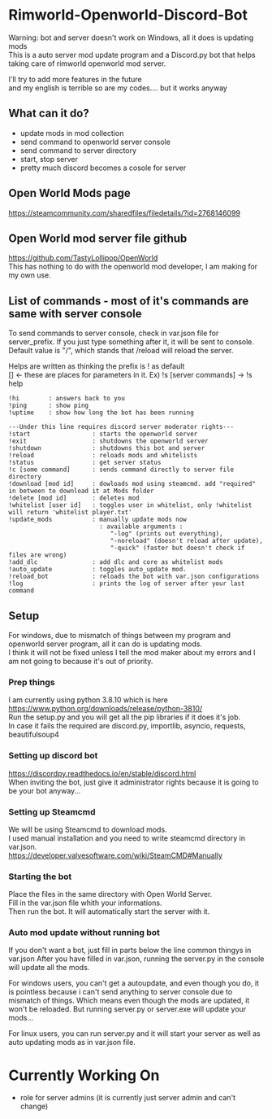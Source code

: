 # Rimworld-Openworld-Discord-Bot
Warning: bot and server doesn't work on Windows, all it does is updating mods      
This is a auto server mod update program and a Discord.py bot that helps taking care of rimworld openworld mod server.     
        
I'll try to add more features in the future    
and my english is terrible so are my codes.... but it works anyway
## What can it do?
* update mods in mod collection
* send command to openworld server console
* send command to server directory
* start, stop server
* pretty much discord becomes a cosole for server

## Open World Mods page

https://steamcommunity.com/sharedfiles/filedetails/?id=2768146099

## Open World mod server file github

https://github.com/TastyLollipop/OpenWorld        
This has nothing to do with the openworld mod developer, I am making for my own use.

## List of commands - most of it's commands are same with server console
To send commands to server console, check in var.json file for server_prefix.
If you just type something after it, it will be sent to console.
Default value is "/", which stands that /reload will reload the server.

Helps are written as thinking the prefix is ! as default    
[] <- these are places for parameters in it. Ex) !s [server commands] -> !s help
```
!hi        : answers back to you
!ping      : show ping
!uptime    : show how long the bot has been running

---Under this line requires discord server moderator rights---
!start                 : starts the openworld server
!exit                  : shutdowns the openworld server
!shutdown              : shutdowns this bot and server
!reload                : reloads mods and whitelists   
!status                : get server status   
!c [some command]      : sends command directly to server file directory   
!download [mod id]     : dowloads mod using steamcmd. add "required" in between to download it at Mods folder
!delete [mod id]       : deletes mod
!whitelist [user id]   : toggles user in whitelist, only !whitelist will return 'whitelist player.txt'
!update_mods           : manually update mods now
                         : available arguments :  
                            "-log" (prints out everything), 
                            "-noreload" (doesn't reload after update),  
                            "-quick" (faster but doesn't check if files are wrong)
!add_dlc               : add dlc and core as whitelist mods
!auto_update           : toggles auto_update mod.
!reload_bot            : reloads the bot with var.json configurations
!log                   : prints the log of server after your last command                 
```

## Setup
For windows, due to mismatch of things between my program and openworld server program, all it can do is updating mods.      
I think it will not be fixed unless I tell the mod maker about my errors and I am not going to because it's out of priority.      
### Prep things
I am currently using python 3.8.10 which is here https://www.python.org/downloads/release/python-3810/          
Run the setup.py and you will get all the pip libraries if it does it's job.        
In case it fails the required are discord.py, importlib, asyncio, requests, beautifulsoup4     

### Setting up discord bot
https://discordpy.readthedocs.io/en/stable/discord.html     
When inviting the bot, just give it administrator rights because it is going to be your bot anyway...

### Setting up Steamcmd
We will be using Steamcmd to download mods.   
I used manual installation and you need to write steamcmd directory in var.json.    
https://developer.valvesoftware.com/wiki/SteamCMD#Manually    

### Starting the bot
Place the files in the same directory with Open World Server.    
Fill in the var.json file whith your informations.    
Then run the bot. It will automatically start the server with it.     

### Auto mod update without running bot
If you don't want a bot, just fill in parts below the line common thingys in var.json
After you have filled in var.json, running the server.py in the console will update all the mods.   
          
For windows users, you can't get a autoupdate, and even though you do, it is pointless because i can't send anything to server console due to mismatch of things. 
Which means even though the mods are updated, it won't be reloaded. But running server.py or server.exe will update your mods...                  
       
For linux users, you can run server.py and it will start your server as well as auto updating mods as in var.json file.

# Currently Working On
* role for server admins (it is currently just server admin and can't change)
